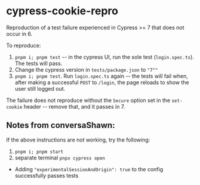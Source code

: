 # cypress-cookie-repro

Reproduction of a test failure experienced in Cypress >= 7 that does not occur in 6.

To reproduce:

1. `pnpm i; pnpm test` -- in the cypress UI, run the sole test (`login.spec.ts`). The tests will pass.
2. Change the cypress version in `tests/package.json` to `"7^"`
3. `pnpm i; pnpm test`. Run `login.spec.ts` again -- the tests will fail when, after making a successful `POST` to `/login`, the page reloads to show the user still logged out.

The failure does not reproduce without the `Secure` option set in the `set-cookie` header -- remove that, and it passes in 7.

## Notes from conversaShawn:
If the above instructions are not working, try the following:
1. `pnpm i; pnpm start`
2. separate terminal `pnpx cypress open`

- Adding `"experimentalSessionAndOrigin": true` to the config successfully passes tests